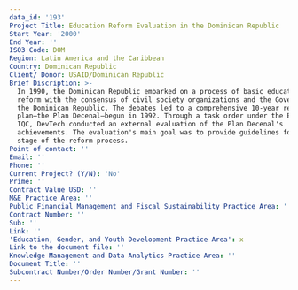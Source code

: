 ```yaml
---
data_id: '193'
Project Title: Education Reform Evaluation in the Dominican Republic
Start Year: '2000'
End Year: ''
ISO3 Code: DOM
Region: Latin America and the Caribbean
Country: Dominican Republic
Client/ Donor: USAID/Dominican Republic
Brief Discription: >-
  In 1990, the Dominican Republic embarked on a process of basic education
  reform with the consensus of civil society organizations and the Government of
  the Dominican Republic. The debates led to a comprehensive 10-year reform
  plan—the Plan Decenal—begun in 1992. Through a task order under the Evaluation
  IQC, DevTech conducted an external evaluation of the Plan Decenal's
  achievements. The evaluation's main goal was to provide guidelines for a new
  stage of the reform process.
Point of contact: ''
Email: ''
Phone: ''
Current Project? (Y/N): 'No'
Prime: ''
Contract Value USD: ''
M&E Practice Area: ''
Public Financial Management and Fiscal Sustainability Practice Area: ''
Contract Number: ''
Sub: ''
Link: ''
'Education, Gender, and Youth Development Practice Area': x
Link to the document file: ''
Knowledge Management and Data Analytics Practice Area: ''
Document Title: ''
Subcontract Number/Order Number/Grant Number: ''
---
```

